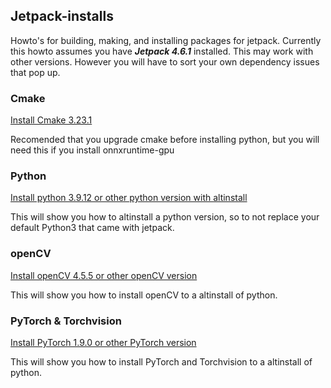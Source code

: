 ## Jetpack-installs

Howto's for building, making, and installing packages for jetpack.
Currently this howto assumes you have ***Jetpack 4.6.1*** installed. This may work with other versions. However you will have to sort your own dependency issues that pop up.

### Cmake
[Install Cmake 3.23.1](./cmake/cmake.MD)

Recomended that you upgrade cmake before installing python, but you will need this if you install onnxruntime-gpu

### Python

[Install python 3.9.12 or other python version with altinstall](./python/python.MD)

This will show you how to altinstall a python version, so to not replace your default Python3 that came with jetpack.

### openCV
[Install openCV 4.5.5 or other openCV version](./openCV/openCV.MD)

This will show you how to install openCV to a altinstall of python.

### PyTorch & Torchvision

[Install PyTorch 1.9.0 or other PyTorch version](./PyTorch/PyTorch.MD)

This will show you how to install PyTorch and Torchvision to a altinstall of python.
